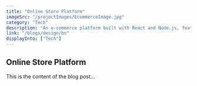 ```yaml
---
title: "Online Store Platform"
imageSrc: "/projectImages/EcommerceImage.jpg"
category: "Tech"
description: "An e-commerce platform built with React and Node.js, featuring product listings, product searching, shopping cart, and checkout."
link: "/blogs/design/bn"
displayInto: ["Tech"]
---
```


## Online Store Platform

This is the content of the blog post...
